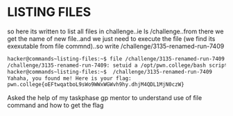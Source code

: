# LISTING FILES
so here its written to list all files in challenge..ie ls /challenge..from there  we get the name of new file..and we just need to execute the file (we find its exexutable from file commnd)..so write /challenge/3135-renamed-run-7409
```bash
hacker@commands~listing-files:~$ file /challenge/3135-renamed-run-7409
/challenge/3135-renamed-run-7409: setuid a /opt/pwn.college/bash script, ASCII text executable
hacker@commands~listing-files:~$  /challenge/3135-renamed-run-7409
Yahaha, you found me! Here is your flag:
pwn.college{oEFtwqatboL9sWo9WWxWGWvh9hy.dhjM4QDL1MjN0czW}
```
Asked the help of my taskphase gp mentor to understand use of file command and how to get the flag

